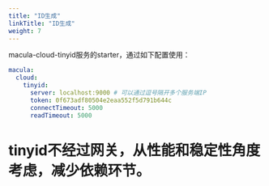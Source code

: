 ```yaml
---
title: "ID生成"
linkTitle: "ID生成"
weight: 7
---
```


macula-cloud-tinyid服务的starter，通过如下配置使用：

```yaml
macula:
  cloud:
    tinyid:
      server: localhost:9000 # 可以通过逗号隔开多个服务端IP
      token: 0f673adf80504e2eaa552f5d791b644c
      connectTimeout: 5000
      readTimeout: 5000
```

# tinyid不经过网关，从性能和稳定性角度考虑，减少依赖环节。

